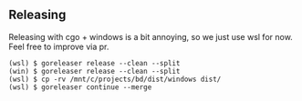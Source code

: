
## Releasing

Releasing with cgo + windows is a bit annoying, so we just use wsl for now. Feel free to improve via pr.

    (wsl) $ goreleaser release --clean --split
    (win) $ goreleaser release --clean --split
    (wsl) $ cp -rv /mnt/c/projects/bd/dist/windows dist/
    (wsl) $ goreleaser continue --merge
